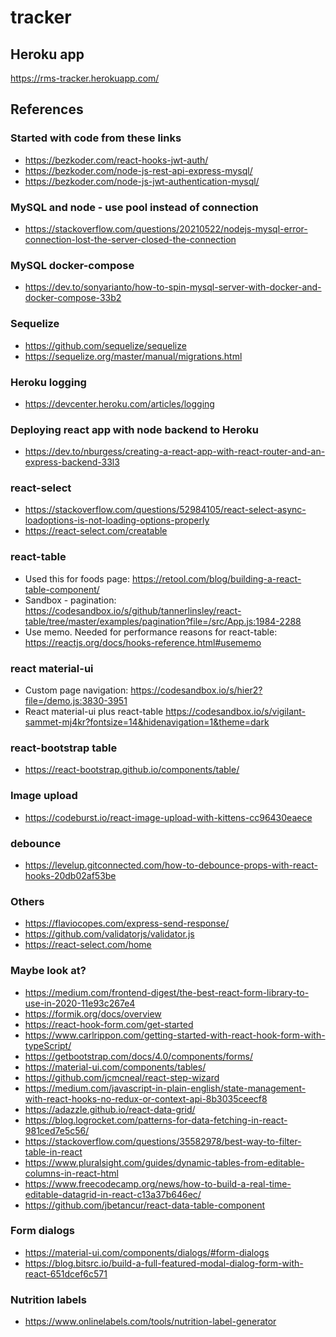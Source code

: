 # tracker

## Heroku app
https://rms-tracker.herokuapp.com/

## References

### Started with code from these links
* https://bezkoder.com/react-hooks-jwt-auth/
* https://bezkoder.com/node-js-rest-api-express-mysql/
* https://bezkoder.com/node-js-jwt-authentication-mysql/

### MySQL and node - use pool instead of connection
* https://stackoverflow.com/questions/20210522/nodejs-mysql-error-connection-lost-the-server-closed-the-connection

### MySQL docker-compose
* https://dev.to/sonyarianto/how-to-spin-mysql-server-with-docker-and-docker-compose-33b2

### Sequelize
* https://github.com/sequelize/sequelize
* https://sequelize.org/master/manual/migrations.html

### Heroku logging
* https://devcenter.heroku.com/articles/logging

### Deploying react app with node backend to Heroku
* https://dev.to/nburgess/creating-a-react-app-with-react-router-and-an-express-backend-33l3

### react-select
* https://stackoverflow.com/questions/52984105/react-select-async-loadoptions-is-not-loading-options-properly
* https://react-select.com/creatable

### react-table
* Used this for foods page: https://retool.com/blog/building-a-react-table-component/
* Sandbox - pagination: https://codesandbox.io/s/github/tannerlinsley/react-table/tree/master/examples/pagination?file=/src/App.js:1984-2288
* Use memo. Needed for performance reasons for react-table: https://reactjs.org/docs/hooks-reference.html#usememo

### react material-ui
* Custom page navigation: https://codesandbox.io/s/hier2?file=/demo.js:3830-3951
* React material-ui plus react-table https://codesandbox.io/s/vigilant-sammet-mj4kr?fontsize=14&hidenavigation=1&theme=dark

### react-bootstrap table
* https://react-bootstrap.github.io/components/table/

### Image upload
* https://codeburst.io/react-image-upload-with-kittens-cc96430eaece

### debounce
* https://levelup.gitconnected.com/how-to-debounce-props-with-react-hooks-20db02af53be

### Others
* https://flaviocopes.com/express-send-response/
* https://github.com/validatorjs/validator.js
* https://react-select.com/home

### Maybe look at?
* https://medium.com/frontend-digest/the-best-react-form-library-to-use-in-2020-11e93c267e4
* https://formik.org/docs/overview
* https://react-hook-form.com/get-started
* https://www.carlrippon.com/getting-started-with-react-hook-form-with-typeScript/
* https://getbootstrap.com/docs/4.0/components/forms/
* https://material-ui.com/components/tables/
* https://github.com/jcmcneal/react-step-wizard
* https://medium.com/javascript-in-plain-english/state-management-with-react-hooks-no-redux-or-context-api-8b3035ceecf8
* https://adazzle.github.io/react-data-grid/
* https://blog.logrocket.com/patterns-for-data-fetching-in-react-981ced7e5c56/
* https://stackoverflow.com/questions/35582978/best-way-to-filter-table-in-react
* https://www.pluralsight.com/guides/dynamic-tables-from-editable-columns-in-react-html
* https://www.freecodecamp.org/news/how-to-build-a-real-time-editable-datagrid-in-react-c13a37b646ec/
* https://github.com/jbetancur/react-data-table-component

### Form dialogs
* https://material-ui.com/components/dialogs/#form-dialogs
* https://blog.bitsrc.io/build-a-full-featured-modal-dialog-form-with-react-651dcef6c571

### Nutrition labels
* https://www.onlinelabels.com/tools/nutrition-label-generator








